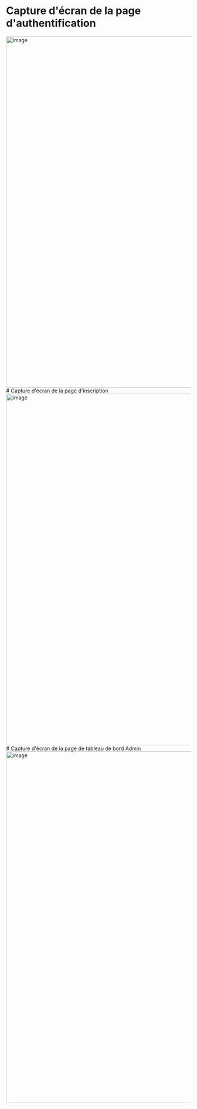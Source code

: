 # Capture d'écran de la page d'authentification
<img width="958" alt="image" src="https://github.com/shag-limam/SpringLMS/assets/84734216/e12b93b3-1e16-4e53-9d5b-e62a6942c526">
# Capture d'écran de la page d'inscription
<img width="959" alt="image" src="https://github.com/shag-limam/SpringLMS/assets/84734216/45e4bb31-46d4-48b0-bd37-ca5262424dd7">
# Capture d'écran de la page de tableau de bord Admin
<img width="959" alt="image" src="https://github.com/shag-limam/SpringLMS/assets/84734216/bd4994c3-f6c2-4907-9d03-d6909b876632">

